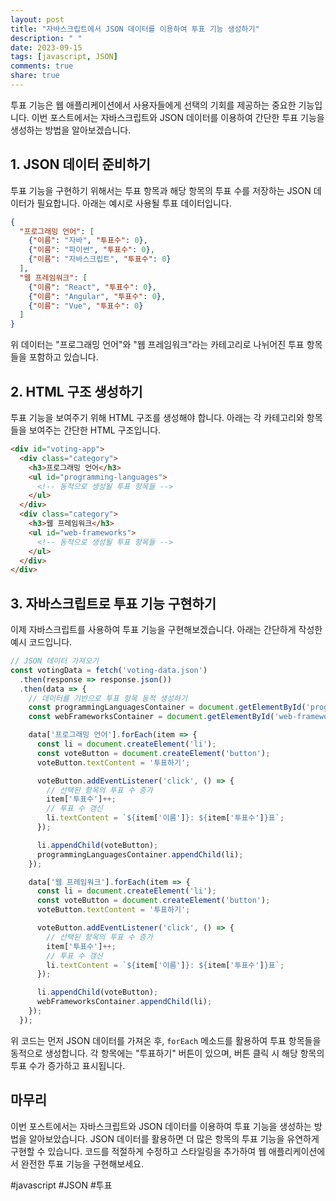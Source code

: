 ```yaml
---
layout: post
title: "자바스크립트에서 JSON 데이터를 이용하여 투표 기능 생성하기"
description: " "
date: 2023-09-15
tags: [javascript, JSON]
comments: true
share: true
---
```


투표 기능은 웹 애플리케이션에서 사용자들에게 선택의 기회를 제공하는 중요한 기능입니다. 이번 포스트에서는 자바스크립트와 JSON 데이터를 이용하여 간단한 투표 기능을 생성하는 방법을 알아보겠습니다.

## 1. JSON 데이터 준비하기

투표 기능을 구현하기 위해서는 투표 항목과 해당 항목의 투표 수를 저장하는 JSON 데이터가 필요합니다. 아래는 예시로 사용될 투표 데이터입니다.

```json
{
  "프로그래밍 언어": [
    {"이름": "자바", "투표수": 0},
    {"이름": "파이썬", "투표수": 0},
    {"이름": "자바스크립트", "투표수": 0}
  ],
  "웹 프레임워크": [
    {"이름": "React", "투표수": 0},
    {"이름": "Angular", "투표수": 0},
    {"이름": "Vue", "투표수": 0}
  ]
}
```

위 데이터는 "프로그래밍 언어"와 "웹 프레임워크"라는 카테고리로 나뉘어진 투표 항목들을 포함하고 있습니다.

## 2. HTML 구조 생성하기

투표 기능을 보여주기 위해 HTML 구조를 생성해야 합니다. 아래는 각 카테고리와 항목들을 보여주는 간단한 HTML 구조입니다.

```html
<div id="voting-app">
  <div class="category">
    <h3>프로그래밍 언어</h3>
    <ul id="programming-languages">
      <!-- 동적으로 생성될 투표 항목들 -->
    </ul>
  </div>
  <div class="category">
    <h3>웹 프레임워크</h3>
    <ul id="web-frameworks">
      <!-- 동적으로 생성될 투표 항목들 -->
    </ul>
  </div>
</div>
```

## 3. 자바스크립트로 투표 기능 구현하기

이제 자바스크립트를 사용하여 투표 기능을 구현해보겠습니다. 아래는 간단하게 작성한 예시 코드입니다.

```javascript
// JSON 데이터 가져오기
const votingData = fetch('voting-data.json')
  .then(response => response.json())
  .then(data => {
    // 데이터를 기반으로 투표 항목 동적 생성하기
    const programmingLanguagesContainer = document.getElementById('programming-languages');
    const webFrameworksContainer = document.getElementById('web-frameworks');

    data['프로그래밍 언어'].forEach(item => {
      const li = document.createElement('li');
      const voteButton = document.createElement('button');
      voteButton.textContent = '투표하기';

      voteButton.addEventListener('click', () => {
        // 선택된 항목의 투표 수 증가
        item['투표수']++;
        // 투표 수 갱신
        li.textContent = `${item['이름']}: ${item['투표수']}표`;
      });

      li.appendChild(voteButton);
      programmingLanguagesContainer.appendChild(li);
    });

    data['웹 프레임워크'].forEach(item => {
      const li = document.createElement('li');
      const voteButton = document.createElement('button');
      voteButton.textContent = '투표하기';

      voteButton.addEventListener('click', () => {
        // 선택된 항목의 투표 수 증가
        item['투표수']++;
        // 투표 수 갱신
        li.textContent = `${item['이름']}: ${item['투표수']}표`;
      });

      li.appendChild(voteButton);
      webFrameworksContainer.appendChild(li);
    });
  });

```

위 코드는 먼저 JSON 데이터를 가져온 후, `forEach` 메소드를 활용하여 투표 항목들을 동적으로 생성합니다. 각 항목에는 "투표하기" 버튼이 있으며, 버튼 클릭 시 해당 항목의 투표 수가 증가하고 표시됩니다.

## 마무리

이번 포스트에서는 자바스크립트와 JSON 데이터를 이용하여 투표 기능을 생성하는 방법을 알아보았습니다. JSON 데이터를 활용하면 더 많은 항목의 투표 기능을 유연하게 구현할 수 있습니다. 코드를 적절하게 수정하고 스타일링을 추가하여 웹 애플리케이션에서 완전한 투표 기능을 구현해보세요.

#javascript #JSON #투표